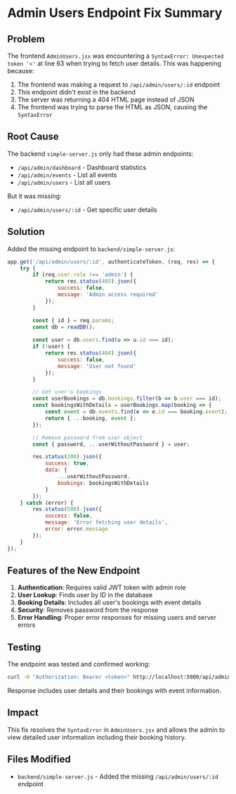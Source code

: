 # Admin Users Endpoint Fix Summary

## Problem
The frontend `AdminUsers.jsx` was encountering a `SyntaxError: Unexpected token '<'` at line 63 when trying to fetch user details. This was happening because:

1. The frontend was making a request to `/api/admin/users/:id` endpoint
2. This endpoint didn't exist in the backend
3. The server was returning a 404 HTML page instead of JSON
4. The frontend was trying to parse the HTML as JSON, causing the `SyntaxError`

## Root Cause
The backend `simple-server.js` only had these admin endpoints:
- `/api/admin/dashboard` - Dashboard statistics
- `/api/admin/events` - List all events
- `/api/admin/users` - List all users

But it was missing:
- `/api/admin/users/:id` - Get specific user details

## Solution
Added the missing endpoint to `backend/simple-server.js`:

```javascript
app.get('/api/admin/users/:id', authenticateToken, (req, res) => {
    try {
        if (req.user.role !== 'admin') {
            return res.status(403).json({
                success: false,
                message: 'Admin access required'
            });
        }

        const { id } = req.params;
        const db = readDB();
        
        const user = db.users.find(u => u.id === id);
        if (!user) {
            return res.status(404).json({
                success: false,
                message: 'User not found'
            });
        }

        // Get user's bookings
        const userBookings = db.bookings.filter(b => b.user === id);
        const bookingsWithDetails = userBookings.map(booking => {
            const event = db.events.find(e => e.id === booking.event);
            return { ...booking, event };
        });

        // Remove password from user object
        const { password, ...userWithoutPassword } = user;

        res.status(200).json({
            success: true,
            data: {
                ...userWithoutPassword,
                bookings: bookingsWithDetails
            }
        });
    } catch (error) {
        res.status(500).json({
            success: false,
            message: 'Error fetching user details',
            error: error.message
        });
    }
});
```

## Features of the New Endpoint
1. **Authentication**: Requires valid JWT token with admin role
2. **User Lookup**: Finds user by ID in the database
3. **Booking Details**: Includes all user's bookings with event details
4. **Security**: Removes password from the response
5. **Error Handling**: Proper error responses for missing users and server errors

## Testing
The endpoint was tested and confirmed working:
```bash
curl -H "Authorization: Bearer <token>" http://localhost:5000/api/admin/users/1754037677709
```

Response includes user details and their bookings with event information.

## Impact
This fix resolves the `SyntaxError` in `AdminUsers.jsx` and allows the admin to view detailed user information including their booking history.

## Files Modified
- `backend/simple-server.js` - Added the missing `/api/admin/users/:id` endpoint 